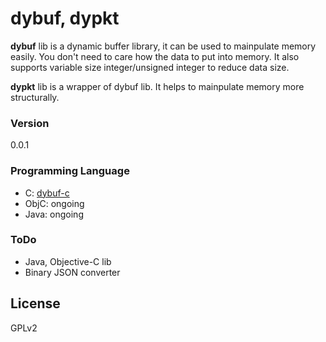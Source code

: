 # dybuf, dypkt
**dybuf** lib is a dynamic buffer library, it can be used to mainpulate memory easily. You don't need to care how the data to put into memory. It also supports variable size integer/unsigned integer to reduce data size.

**dypkt** lib is a wrapper of dybuf lib. It helps to mainpulate memory more structurally.


### Version
0.0.1

### Programming Language

- C: [dybuf-c](https://github.com/yuchi518/dybuf/tree/master/c "dybuf-c")
- ObjC: ongoing
- Java: ongoing

### ToDo
- Java, Objective-C lib
- Binary JSON converter

License
---
GPLv2
